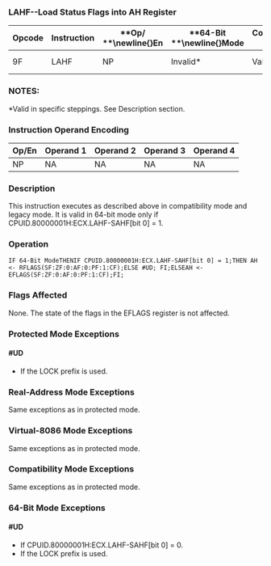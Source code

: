 ### LAHF--Load Status Flags into AH Register


|**Opcode**|**Instruction**|**Op/ **\newline{}**En**|**64-Bit **\newline{}**Mode**|**Compat/**\newline{}**Leg Mode**|**Description**|
|----------|---------------|------------------------|-----------------------------|---------------------------------|---------------|
|9F |LAHF|NP|Invalid*|Valid|Load: AH <- EFLAGS(SF:ZF:0:AF:0:PF:1:CF).|
### NOTES:


*Valid in specific steppings. See Description section.

### Instruction Operand Encoding


|Op/En|Operand 1|Operand 2|Operand 3|Operand 4|
|-----|---------|---------|---------|---------|
|NP|NA|NA|NA|NA|
### Description


This instruction executes as described above in compatibility mode and legacy mode. It is valid in 64-bit mode only if CPUID.80000001H:ECX.LAHF-SAHF[bit 0] = 1. 


### Operation

```info-verb
IF 64-Bit ModeTHENIF CPUID.80000001H:ECX.LAHF-SAHF[bit 0] = 1;THEN AH <- RFLAGS(SF:ZF:0:AF:0:PF:1:CF);ELSE #UD; FI;ELSEAH <- EFLAGS(SF:ZF:0:AF:0:PF:1:CF);FI;
```
### Flags Affected


None. The state of the flags in the EFLAGS register is not affected.


### Protected Mode Exceptions

#### #UD
* If the LOCK prefix is used.

### Real-Address Mode Exceptions



Same exceptions as in protected mode.


### Virtual-8086 Mode Exceptions



Same exceptions as in protected mode.


### Compatibility Mode Exceptions



Same exceptions as in protected mode.


### 64-Bit Mode Exceptions

#### #UD
* If CPUID.80000001H:ECX.LAHF-SAHF[bit 0] = 0.
* If the LOCK prefix is used.
